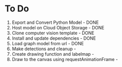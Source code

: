 # To Do
1. Export and Convert Python Model - DONE
2. Host model on Cloud Object Storage - DONE
3. Clone computer vision template - DONE
4. Install and update dependencies - DONE
5. Load graph model from url - DONE
6. Make detections and cleanup - 
7. Create drawing function and labelmap - 
8. Draw to the canvas using requestAnimationFrame - 
